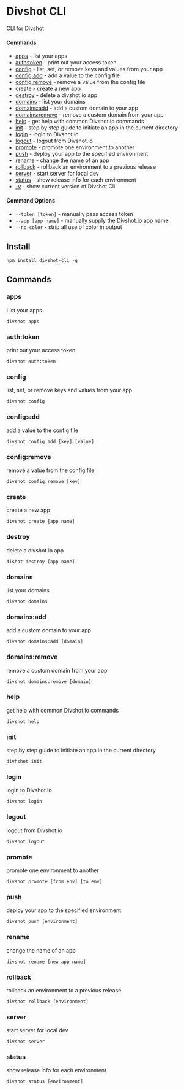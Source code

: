 Divshot CLI
===========

CLI for Divshot

#### [Commands]()

* [apps](https://github.com/divshot/divshot-cli/blob/master/README.md#apps) - list your apps
* [auth:token](https://github.com/divshot/divshot-cli/blob/master/README.md#authtoken) - print out your access token
* [config](https://github.com/divshot/divshot-cli/blob/master/README.md#config) - list, set, or remove keys and values from your app
* [config:add](https://github.com/divshot/divshot-cli/blob/master/README.md#configadd) - add a value to the config file
* [config:remove](https://github.com/divshot/divshot-cli/blob/master/README.md#configremove) - remove a value from the config file
* [create](https://github.com/divshot/divshot-cli/blob/master/README.md#create) - create a new app
* [destroy](https://github.com/divshot/divshot-cli/blob/master/README.md#destroy) - delete a divshot.io app
* [domains](https://github.com/divshot/divshot-cli/blob/master/README.md#domains) - list your domains
* [domains:add](https://github.com/divshot/divshot-cli/blob/master/README.md#domainsadd) - add a custom domain to your app
* [domains:remove](https://github.com/divshot/divshot-cli/blob/master/README.md#domainsremove) - remove a custom domain from your app
* [help](https://github.com/divshot/divshot-cli/blob/master/README.md#help) - get help with common Divshot.io commands
* [init](https://github.com/divshot/divshot-cli/blob/master/README.md#init) - step by step guide to initiate an app in the current directory
* [login](https://github.com/divshot/divshot-cli/blob/master/README.md#login) - login to Divshot.io
* [logout](https://github.com/divshot/divshot-cli/blob/master/README.md#logout) - logout from Divshot.io
* [promote](https://github.com/divshot/divshot-cli/blob/master/README.md#promote) - promote one environment to another
* [push](https://github.com/divshot/divshot-cli/blob/master/README.md#push) - deploy your app to the specified environment
* [rename](https://github.com/divshot/divshot-cli/blob/master/README.md#rename) - change the name of an app
* [rollback](https://github.com/divshot/divshot-cli/blob/master/README.md#rollback) - rollback an environment to a previous release
* [server](https://github.com/divshot/divshot-cli/blob/master/README.md#server) - start server for local dev
* [status](https://github.com/divshot/divshot-cli/blob/master/README.md#status) - show release info for each environment
* [-v]() - show current version of Divshot Cli
 
#### Command Options

* ` --token [token] ` - manually pass access token
* ` --app [app name] ` - manually supply the Divshot.io app name
* ` --no-color ` - strip all use of color in output


## Install

```
npm install divshot-cli -g
```

## Commands

### apps

List your apps

```
divshot apps
```

### auth:token

print out your access token

```
divshot auth:token
```

### config

list, set, or remove keys and values from your app

```
divshot config
```

### config:add

add a value to the config file

```
divshot config:add [key] [value]
```

### config:remove

remove a value from the config file

```
divshot config:remove [key]
```

### create

create a new app

```
divshot create [app name]
```

### destroy

delete a divshot.io app

```
dishot destroy [app name]
```

### domains

list your domains

```
divshot domains
```

### domains:add

add a custom domain to your app

```
divshot domains:add [domain]
```

### domains:remove

remove a custom domain from your app

```
divshot domains:remove [domain]
```

### help

get help with common Divshot.io commands

```
divshot help
```

### init

step by step guide to initiate an app in the current directory

```
divhshot init
```

### login

login to Divshot.io

```
divshot login
```

### logout

logout from Divshot.io

```
divshot logout
```

### promote

promote one environment to another

```
divshot promote [from env] [to env]
```

### push

deploy your app to the specified environment

```
divshot push [environment]
```

### rename

change the name of an app

```
divshot rename [new app name]
```

### rollback

rollback an environment to a previous release

```
divshot rollback [environment]
```

### server

start server for local dev

```
divshot server
```

### status

show release info for each environment

```
divshot status [environment]
```

